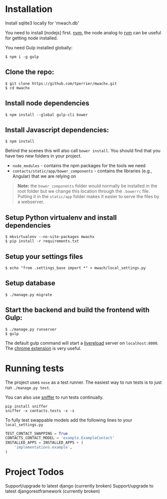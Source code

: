 # Installation
Install sqlite3 locally for 'mwach.db'


You need to install [nodejs] first. [nvm], the node analog to [rvm] can be useful for getting node installed. 

You need Gulp installed globally:
```
$ npm i -g gulp
```

## Clone the repo:

```
$ git clone https://github.com/tperrier/mwachx.git
$ cd mwachx
```

## Install node dependencies

```
$ npm install --global gulp-cli bower
```

## Install Javascript dependencies:

```
$ npm install
```

Behind the scenes this will also call `bower install`.  You should find that you have two new
folders in your project.

* `node_modules` - contains the npm packages for the tools we need
* `contacts/static/app/bower_components` - contains the libraries (e.g., Angular) that we are relying on

> **Note:** the `bower_components` folder would normally be installed in the root folder but
we change this location through the `.bowerrc` file.  Putting it in the `static/app` folder makes
it easier to serve the files by a webserver.


## Setup Python virtualenv and install dependencies

```
$ mkvirtualenv --no-site-packages mwachx
$ pip install -r requirements.txt
```

## Setup your settings files

```
$ echo "from .settings_base import *" > mwach/local_settings.py
```

## Setup database

```
$ ./manage.py migrate
```

## Start the backend and build the frontend with Gulp:
```
$ ./manage.py runserver
$ gulp
```

The default gulp command will start a [livereload] server on `localhost:8000`. The [chrome extension] is very useful.

# Running tests

The project uses `nose` as a test runner. The easiest way to run tests is to just run `./manage.py test`.

You can also use [sniffer](https://pypi.python.org/pypi/sniffer) to run tests continually.

```
pip install sniffer
sniffer -x contacts.tests -x -s
```

To fully test swappable models add the following lines to your `local_settings.py`

```python
TEST_CONTACT_SWAPPING = True
CONTACTS_CONTACT_MODEL = 'example.ExampleContact'
INSTALLED_APPS = INSTALLED_APPS + (
    'implementations.example',
)
```

# Project Todos

Support/upgrade to latest django (currently broken)
Support/upgrade to latest djangorestframework (currently broken)


[nvm]:https://github.com/creationix/nvm
[rvm]:https://rvm.io/
[livereload]:http://livereload.com/
[chrome extension]:https://chrome.google.com/webstore/detail/livereload/jnihajbhpnppcggbcgedagnkighmdlei?hl=en
